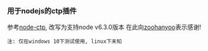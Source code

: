 ### 用于nodejs的ctp插件

参考[node-ctp](https://github.com/zoohanyoo/node-ctp), 改写为支持node v6.3.0版本
在此向[zoohanyoo](https://github.com/zoohanyoo)表示感谢!
```
注: 仅在windows 10下测试使用, linux下未知
```